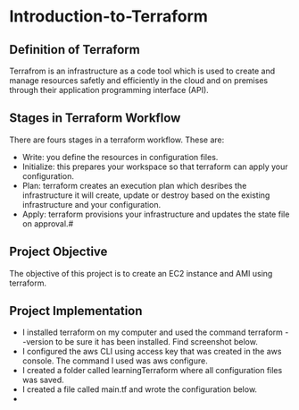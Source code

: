 # Introduction-to-Terraform
## Definition of Terraform
Terrafrom is an infrastructure as a code tool which is used to create and manage resources safetly and efficiently in the cloud and on premises through their application programming interface (API).
## Stages in Terraform Workflow
There are fours stages in a terraform workflow. These are:
* Write: you define the resources in configuration files.
* Initialize: this prepares your workspace so that terraform can apply your configuration.
* Plan: terraform creates an execution plan which desribes the infrastructure it will create, update or destroy based on the existing infrastructure and your configuration.
* Apply: terraform provisions your infrastructure and updates the state file on approval.#
## Project Objective
The objective of this project is to create an EC2 instance and AMI using terraform.
## Project Implementation
* I installed terraform on my computer and used the command terraform --version to be sure it has been installed. Find screenshot below.
* I configured the aws CLI using access key that was created in the aws console. The command I used was aws configure.
* I created a folder called learningTerraform where all configuration files was saved.
* I created a file called main.tf and wrote the configuration below.
* 
